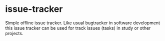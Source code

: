 # issue-tracker
Simple offline issue tracker. Like usual bugtracker in software development this issue tracker can be used for track issues (tasks) in study or other projects.
